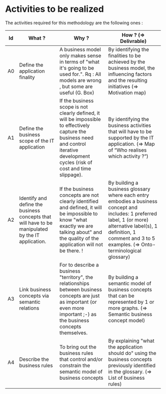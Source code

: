 Activities to be realized
==

The activities required for this methodology are the following ones : 

<table>
    <thead>
        <tr>
            <th>Id</th>
            <th>What ?</th>
            <th>Why ?</th>
            <th>How ? (=> Delivrable)</th>
        </tr>
    </thead>
    <tbody>
        <tr>
            <td>A0</td>            
            <td>Define the application finality</td>
            <td>A business model only makes sense in terms of "what it's going to be used for.". Rq : All models are wrong , but some are useful (G. Box)</td>
            <td>By identifying the finalities to be achieved by the business model, the influencing factors and the resulting initiatives (=> Motivation map)</td>
        </tr>
        <tr>
            <td>A1</td>            
            <td>Define the business scope of the IT application</td>
            <td>If the business scope is not clearly defined, it will be impossible to effectively capture the business need and control iterative development cycles (risk of cost and time slippage).</td>
            <td>By identifying the business activities that will have to be supported by the IT application. (=> Map of “Who realises which activity ?”)</td>
        </tr>          
        <tr>
            <td>A2</td>  
            <td>Identify and define the business concepts that will have to be manipulated by the IT application.</td>
            <td>If the business concepts are not clearly identified and defined, it will be impossible to know "what exactly we are talking about" and the quality of the application will not be there. !</td>
            <td>By building a business glossary where each entry embodies a business concept and includes: 1 preferred label, 1 (or more) alternative label(s), 1 definition, 1 comment and 3 to 5 examples. (=> Onto-terminological glossary)</td>
        </tr>
        <tr>
            <td>A3</td>  
            <td>Link business concepts via semantic relations</td>
            <td>For to describe a business "territory", the relationships between business concepts are just as important (or even more important ;-) as the business concepts themselves.</td>
            <td>By building a semantic model of business concepts that can be represented by 1 or more graphs. (=> Semantic business concept model)</td>
        </tr>
        <tr>
            <td>A4</td> 
            <td>Describe the business rules</td>
            <td>To bring out the business rules that control and/or constrain the semantic model of business concepts</td>
            <td>By explaining "what the application should do" using the business concepts previously identified in the glossary. (=> List of business rules)</td>
        </tr>
    </tbody>
</table>

